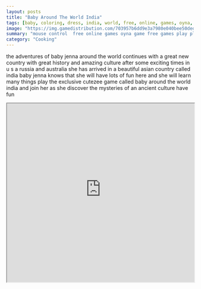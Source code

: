```yaml
---
layout: posts
title: "Baby Around The World India"
tags: [baby, coloring, dress, india, world, free, online, games, oyna, game, free, games, play, play, games]
image: "https://img.gamedistribution.com/703957b6dd9e3a7980e040bee50ded65.jpg"
summary: "mouse control  free online games oyna game free games play play games"
category: "Cooking"
---
```


the adventures of baby jenna around the world continues with a great new country with great history and amazing culture after some exciting times in u s a russia and australia she has arrived in a beautiful asian country called india baby jenna knows that she will have lots of fun here and she will learn many things play the exclusive cutezee game called baby around the world india and join her as she discover the mysteries of an ancient culture have fun

<iframe width="100%" height="480px;" src="https://flash.gamedistribution.com?game=703957b6dd9e3a7980e040bee50ded65"></iframe>